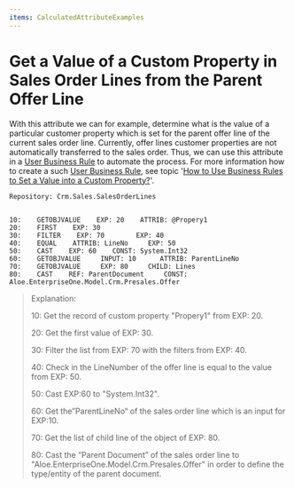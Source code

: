 ```yaml
---
items: CalculatedAttributeExamples
---
```


# Get a Value of a Custom Property in Sales Order Lines from the Parent Offer Line

With this attribute we can for example, determine what is  the value of a particular customer property which is set for the parent  offer line of the current sales order line. Currently, offer lines  customer properties are not automatically transferred to the sales  order. Thus, we can use this attribute in a [User Business Rule](https://docs.erp.net/tech/user-business-rules-35586099.html) to automate the process. For more information how to create a such [User Business Rule](https://docs.erp.net/tech/user-business-rules-35586099.html), see topic '[How to Use Business Rules to Set a Value into a Custom Property?](https://docs.erp.net/tech/how-to-use-business-rules-to-set-a-value-into-a-custom-property-57344004.html)'.



```
Repository: Crm.Sales.SalesOrderLines
```

```
                    
10:    GETOBJVALUE    EXP: 20    ATTRIB: @Propery1                 
20:    FIRST    EXP: 30                                                       
30:    FILTER    EXP: 70        EXP: 40                               
40:    EQUAL    ATTRIB: LineNo     EXP: 50                   
50:    CAST    EXP: 60    CONST: System.Int32                          
60:    GETOBJVALUE     INPUT: 10      ATTRIB: ParentLineNo                        
70:    GETOBJVALUE     EXP: 80     CHILD: Lines                          
80:    CAST    REF: ParentDocument     CONST: Aloe.EnterpriseOne.Model.Crm.Presales.Offer                
```



> Explanation:
>
> 10: Get the record of custom property "Propery1" from EXP: 20. 
>
> 20: Get the first value of EXP: 30.
>
> 30: Filter the list from EXP: 70 with the filters from EXP: 40.
>
> 40: Check in the LineNumber of the offer line is equal to the value from EXP: 50.
>
> 50: Cast EXP:60 to "System.Int32".
>
> 60: Get the”ParentLineNo“ of the sales order line which is an input for EXP:10.
>
> 70: Get the list of child line of the object of EXP: 80.
>
> 80: Cast the “Parent Document” of the sales order line to  "Aloe.EnterpriseOne.Model.Crm.Presales.Offer" in order to define the  type/entity of the parent document.